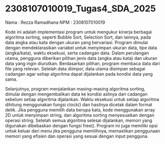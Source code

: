 # 2308107010019_Tugas4_SDA_2025

Nama : Rezza Ramadhana
NPM : 2308107010019

Kode ini adalah implementasi program untuk mengukur kinerja berbagai algoritma sorting, seperti Bubble Sort, Selection Sort, dan
lainnya, pada data angka atau kata dengan ukuran yang bervariasi. Program dimulai dengan mendeklarasikan variabel untuk menyimpan
ukuran data, tipe data (angka/kata), waktu eksekusi, serta cadangan data. Dalam perulangan utama, pengguna diberikan pilihan jenis data
(angka atau kata) dan ukuran data yang ingin diurutkan. Berdasarkan pilihan, program membaca data dari file yang relevan. Setelah data
diimpor, data utama disimpan sebagai cadangan agar setiap algoritma dapat dijalankan pada kondisi data yang sama.

Selanjutnya, program menjalankan masing-masing algoritma sorting, dimulai dengan mengembalikan data ke kondisi aslinya dari cadangan
sebelum setiap algoritma dijalankan. Waktu eksekusi untuk setiap algoritma dihitung menggunakan fungsi clock() dan hasilnya dicetak
dalam format detik. Jika pengguna memilih data berupa kata, kode menggunakan array 2D untuk menyimpan string, dan algoritma sorting
menyesuaikan dengan operasi string. Setelah semua algoritma selesai dijalankan, memori yang digunakan dibebaskan dengan fungsi free().
Program ini juga memiliki opsi untuk keluar dari menu jika pengguna memilihnya, memastikan penggunaan memori yang efisien dan operasi
yang sesuai dengan input pengguna.
